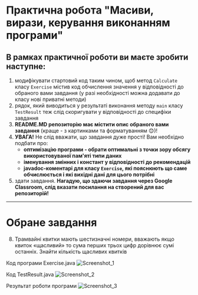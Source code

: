 
# Практична робота "Масиви, вирази, керування виконанням програми"


## В рамках практичної роботи ви маєте зробити наступне:
1. модифікувати стартовий код таким чином, щоб метод ```Calculate``` класу ```Exercise``` містив код обчислення значення у відповідності до обраного вами завдання (у разі необхідності можна додавати до класу нові приватні методи)
2. рядок, який виводиться у результаті виконання методу ```main``` класу ```TestResult``` теж слід скоригувати у відповідності до специфіки завдання
3. **README.MD репозиторію має містити опис обраного вами завдання** (краще - з картинками та форматуванням :blush:)!
4. **УВАГА!** Не слід вважати, що завдання дуже прості! Вам необхідно подбати про:
    * **оптимізацію програми - обрати оптимальні з точки зору обсягу використовуваної пам'яті типи даних**
    * **іменування змінних і констант у відповідності до рекомендацій**
    * **javadoc-коментарі для класу ```Exercise```, які пояснюють що саме обчислюється і які вихідні дані для цього потрібні**
5. здати завдання. **Нагадую, що здаючи завдання через Google Classroom, слід вказати посилання на створений для вас репозиторій!**


----

# Обране завдання
8. Трамвайні квитки мають шестизначні номери, вважають якщо квиток «щасливий» то сума перших трьох цифр дорівнює сумі останніх. Знайти кількість щасливих квитків

Код програми Exercise.java
![Screenshot_1](https://user-images.githubusercontent.com/112692170/219879514-9bb3fd98-b976-40d3-807e-9c1a7b446974.png)

Код TestResult.java
![Screenshot_2](https://user-images.githubusercontent.com/112692170/219879515-a9587596-a17d-4eea-a733-bae2f7eb4649.png)

Результат роботи програми
![Screenshot_3](https://user-images.githubusercontent.com/112692170/219879516-193dbfdb-d0ac-4e9b-9074-4b5e1500403b.png)
